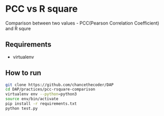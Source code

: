 # PCC vs R square

Comparison between two values - PCC(Pearson Correlation Coefficient) and R squre

## Requirements

* virtualenv

## How to run

```bash
git clone https://github.com/chancethecoder/DAP
cd DAP/practices/pcc-rsquare-comparison
virtualenv env --python=python3
source env/bin/activate
pip install -r requirements.txt
python test.py
```
